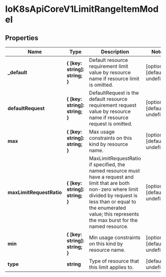 # IoK8sApiCoreV1LimitRangeItemModel

## Properties

Name | Type | Description | Notes
------------ | ------------- | ------------- | -------------
**_default** | **{ [key: string]: string; }** | Default resource requirement limit value by resource name if resource limit is omitted. | [optional] [default to undefined]
**defaultRequest** | **{ [key: string]: string; }** | DefaultRequest is the default resource requirement request value by resource name if resource request is omitted. | [optional] [default to undefined]
**max** | **{ [key: string]: string; }** | Max usage constraints on this kind by resource name. | [optional] [default to undefined]
**maxLimitRequestRatio** | **{ [key: string]: string; }** | MaxLimitRequestRatio if specified, the named resource must have a request and limit that are both non-zero where limit divided by request is less than or equal to the enumerated value; this represents the max burst for the named resource. | [optional] [default to undefined]
**min** | **{ [key: string]: string; }** | Min usage constraints on this kind by resource name. | [optional] [default to undefined]
**type** | **string** | Type of resource that this limit applies to. | [default to undefined]


